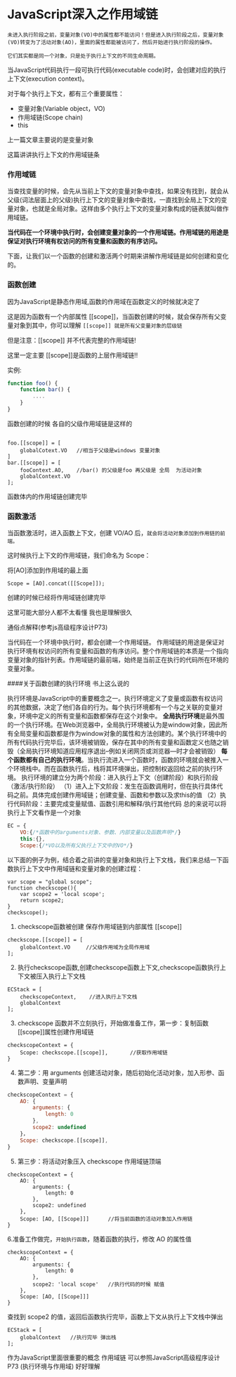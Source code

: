 # JavaScript深入之作用域链

```
未进入执行阶段之前，变量对象(VO)中的属性都不能访问！但是进入执行阶段之后，变量对象(VO)转变为了活动对象(AO)，里面的属性都能被访问了，然后开始进行执行阶段的操作。

它们其实都是同一个对象，只是处于执行上下文的不同生命周期。
```

当JavaScript代码执行一段可执行代码(executable code)时，会创建对应的执行上下文(execution context)。

对于每个执行上下文，都有三个重要属性：

- 变量对象(Variable object，VO)
- 作用域链(Scope chain)
- this

上一篇文章主要说的是变量对象

这篇讲讲执行上下文的作用域链条

### 作用域链

当查找变量的时候，会先从当前上下文的变量对象中查找，如果没有找到，就会从父级(词法层面上的父级)执行上下文的变量对象中查找，一直找到全局上下文的变量对象，也就是全局对象。这样由多个执行上下文的变量对象构成的链表就叫做作用域链。

**当代码在一个环境中执行时，会创建变量对象的一个作用域链。作用域链的用途是保证对执行环境有权访问的所有变量和函数的有序访问。**

下面，让我们以一个函数的创建和激活两个时期来讲解作用域链是如何创建和变化的。

### 函数创建

因为JavaScript是静态作用域,函数的作用域在函数定义的时候就决定了

这是因为函数有一个内部属性 [[scope]]，当函数创建的时候，就会保存所有父变量对象到其中，你可以理解 `[[scope]] 就是所有父变量对象的层级链`

但是注意：[[scope]] 并不代表完整的作用域链!

这里一定主要 [[scope]]是函数的上层作用域链!!

实例:

```javascript
function foo() {
    function bar() {
        ....
    }
}
```

函数创建的时候 各自的父级作用域链是这样的

```

foo.[[scope]] = [
    globalCotext.VO   //相当于父级是windows 变量对象
]
bar.[[scope]] = [
    fooContext.AO,    //bar() 的父级是foo 再父级是 全局  为活动对象
    globalContext.VO
];
```

函数体内的作用域链创建完毕

### 函数激活

当函数激活时，进入函数上下文，创建 VO/AO 后，`就会将活动对象添加到作用链的前端。`

这时候执行上下文的作用域链，我们命名为 Scope：

将[AO]添加到作用域的最上面

```
Scope = [AO].concat([[Scope]]);
```

创建的时候已经将作用域链创建完毕

这里可能大部分人都不太看懂 我也是理解很久

通俗点解释(参考js高级程序设计P73)

当代码在一个环境中执行时，都会创建一个作用域链。 作用域链的用途是保证对执行环境有权访问的所有变量和函数的有序访问。整个作用域链的本质是一个指向变量对象的指针列表。作用域链的最前端，始终是当前正在执行的代码所在环境的变量对象。 



####关于函数创建的执行环境 书上这么说的

执行环境是JavaScript中的重要概念之一。执行环境定义了变量或函数有权访问的其他数据，决定了他们各自的行为。每个执行环境都有一个与之关联的变量对象，环境中定义的所有变量和函数都保存在这个对象中。 
**全局执行环境**是最外围的一个执行环境。在Web浏览器中，全局执行环境被认为是window对象，因此所有全局变量和函数都是作为window对象的属性和方法创建的。某个执行环境中的所有代码执行完毕后，该环境被销毁，保存在其中的所有变量和函数定义也随之销毁（全局执行环境知道应用程序退出–例如关闭网页或浏览器—时才会被销毁） 
**每个函数都有自己的执行环境**。当执行流进入一个函数时，函数的环境就会被推入一个环境栈中。而在函数执行后，栈将其环境弹出，把控制权返回给之前的执行环境。 
执行环境的建立分为两个阶段：进入执行上下文（创建阶段）和执行阶段（激活/执行阶段） 
（1）进入上下文阶段：发生在函数调用时，但在执行具体代码之前。具体完成创建作用域链；创建变量、函数和参数以及求this的值 
（2）执行代码阶段：主要完成变量赋值、函数引用和解释/执行其他代码 
总的来说可以将执行上下文看作是一个对象

```javascript
EC = {
    VO:{/*函数中的arguments对象、参数、内部变量以及函数声明*/}
    this:{},
    Scope:{/*VO以及所有父执行上下文中的VO*/}

```



以下面的例子为例，结合着之前讲的变量对象和执行上下文栈，我们来总结一下函数执行上下文中作用域链和变量对象的创建过程：

```
var scope = "global scope";
function checkscope(){
    var scope2 = 'local scope';
    return scope2;
}
checkscope();
```

1. checkscope函数被创建 保存作用域链到内部属性 [[scope]]

```
checkscope.[[scope]] = [
    globalContext.VO     //父级作用域为全局作用域
];
```

2. 执行checkscope函数,创建checkscope函数上下文,checkscope函数执行上下文被压入执行上下文栈

```
ECStack = [
    checkscopeContext,    //进入执行上下文栈
    globalContext
];
```

3. checkscope 函数并不立刻执行，开始做准备工作，第一步：复制函数[[scope]]属性创建作用域链

```
checkscopeContext = {
    Scope: checkscope.[[scope]],       //获取作用域链
}
```

4. 第二步：用 arguments 创建活动对象，随后初始化活动对象，加入形参、函数声明、变量声明

```JavaScript
checkscopeContext = {
    AO: {
        arguments: {
            length: 0
        },
        scope2: undefined 
    }，
    Scope: checkscope.[[scope]],
}
```

5. 第三步：将活动对象压入 checkscope 作用域链顶端

```
checkscopeContext = {
    AO: {
        arguments: {
            length: 0
        },
        scope2: undefined
    },
    Scope: [AO, [[Scope]]]      //将当前函数的活动对象加入作用链
}
```

6.准备工作做完，`开始执行函数`，随着函数的执行，修改 AO 的属性值

```
checkscopeContext = {
    AO: {
        arguments: {
            length: 0
        },
        scope2: 'local scope'   //执行代码的时候 赋值
    },
    Scope: [AO, [[Scope]]]
}
```

查找到 scope2 的值，返回后函数执行完毕，函数上下文从执行上下文栈中弹出

```
ECStack = [
    globalContext   //执行完毕 弹出栈
];
```



作为JavaScript里面很重要的概念 作用域链 可以参照JavaScript高级程序设计 P73 (执行环境与作用域) 好好理解 





